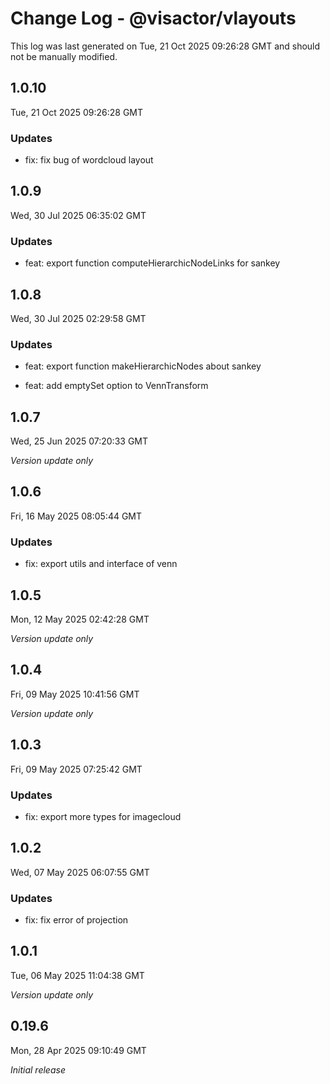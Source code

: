 # Change Log - @visactor/vlayouts

This log was last generated on Tue, 21 Oct 2025 09:26:28 GMT and should not be manually modified.

## 1.0.10
Tue, 21 Oct 2025 09:26:28 GMT

### Updates

- fix: fix bug of wordcloud layout



## 1.0.9
Wed, 30 Jul 2025 06:35:02 GMT

### Updates

- feat: export function computeHierarchicNodeLinks for sankey



## 1.0.8
Wed, 30 Jul 2025 02:29:58 GMT

### Updates

- feat: export function makeHierarchicNodes about sankey


- feat: add emptySet option to VennTransform

## 1.0.7
Wed, 25 Jun 2025 07:20:33 GMT

_Version update only_

## 1.0.6
Fri, 16 May 2025 08:05:44 GMT

### Updates

- fix: export utils and interface of venn



## 1.0.5
Mon, 12 May 2025 02:42:28 GMT

_Version update only_

## 1.0.4
Fri, 09 May 2025 10:41:56 GMT

_Version update only_

## 1.0.3
Fri, 09 May 2025 07:25:42 GMT

### Updates

- fix: export more types for imagecloud

## 1.0.2
Wed, 07 May 2025 06:07:55 GMT

### Updates

- fix: fix error of projection



## 1.0.1
Tue, 06 May 2025 11:04:38 GMT

_Version update only_

## 0.19.6
Mon, 28 Apr 2025 09:10:49 GMT

_Initial release_

